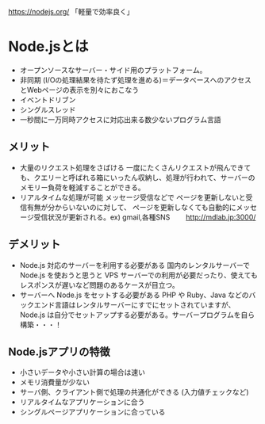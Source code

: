 https://nodejs.org/
「軽量で効率良く」

Node.jsとは
===============================

* オープンソースなサーバー・サイド用のプラットフォーム。
* 非同期 (I/Oの処理結果を待たず処理を進める)＝データベースへのアクセスとWebページの表示を別々におこなう
* イベントドリブン
* シングルスレッド
* 一秒間に一万同時アクセスに対応出来る数少ないプログラム言語

メリット
-------------------------------
* 大量のリクエスト処理をさばける
一度にたくさんリクエストが飛んできても、クエリーと呼ばれる箱にいったん収納し、処理が行われて、サーバーのメモリー負荷を軽減することができる。
* リアルタイムな処理が可能
メッセージ受信などで ページを更新しないと受信有無が分からいないのに対して、
ページを更新しなくても自動的にメッセージ受信状況が更新される。ex) gmail,各種SNS　　 http://mdlab.jp:3000/

デメリット
-------------------------------
* Node.js 対応のサーバーを利用する必要がある
国内のレンタルサーバーで Node.js を使おうと思うと VPS サーバーでの利用が必要だったり、使えてもレスポンスが遅いなど問題のあるケースが目立つ。
* サーバーへ Node.js をセットする必要がある
PHP や Ruby、Java などのバックエンド言語はレンタルサーバーにすでにセットされていますが、Node.js は自分でセットアップする必要がある。サーバープログラムを自ら構築・・・！

Node.jsアプリの特徴
-------------------------------
* 小さいデータや小さい計算の場合は速い
* メモリ消費量が少ない
* サーバ側、クライアント側で処理の共通化ができる (入力値チェックなど)
* リアルタイムなアプリケーションに合う
* シングルページアプリケーションに合っている
